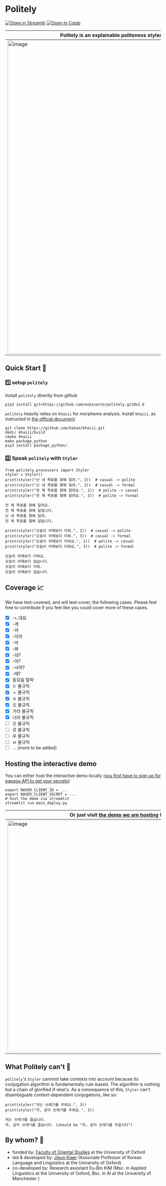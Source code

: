 # Politely

[![Open in Streamlit](https://static.streamlit.io/badges/streamlit_badge_black_white.svg)](https://eubinecto-politely.herokuapp.com)
[![Open In Colab](https://colab.research.google.com/assets/colab-badge.svg)](https://colab.research.google.com/drive/1W79NzS7xU4VS2HxAKjDB_QwsZp6e2jKu?usp=sharing)


Politely is an explainable politeness styler for the Korean language (work in progress) | 
--- | 
<img width="1010" alt="image" src="https://user-images.githubusercontent.com/56193069/168471756-084409db-5d72-48b7-820f-05e1de6b1f5a.png"> | 


## Quick Start 🚀
### 1️⃣ setup `politely`

Install `politely` directly from github
```
pip3 install git+https://github.com/eubinecto/politely.git@v2.6
```
`politely` heavily relies on `khaiii` for morpheme analysis. Install `khaiii`, as instructed in [the official document](https://github.com/kakao/khaiii/wiki/빌드-및-설치)
```
git clone https://github.com/kakao/khaiii.git
mkdir khaiii/build
cmake khaiii
make package_python
pip3 install package_python/.
```

### 2️⃣ Speak `politely` with `Styler`

```python3
from politely.processors import Styler
styler = Styler()
print(styler("난 내 목표를 향해 달려.", 2))  # casual -> polite
print(styler("난 내 목표를 향해 달려.", 3))  # casual -> formal
print(styler("전 제 목표를 향해 달려요.", 1))  # polite -> casual
print(styler("전 제 목표를 향해 달려요.", 3))  # polite -> formal
```
```
전 제 목표를 향해 달려요.
전 제 목표를 향해 달립니다.
난 내 목표를 향해 달려.
전 제 목표를 향해 달립니다.
```
```python3
print(styler("오늘이 어제보다 더워.", 2))  # casual -> polite
print(styler("오늘이 어제보다 더워.", 3))  # casual -> formal
print(styler("오늘이 어제보다 더워요.", 1))  # polite -> casual 
print(styler("오늘이 어제보다 더워요.", 3))  # polite -> formal
```
```
오늘이 어제보다 더워요.
오늘이 어제보다 덥습니다.
오늘이 어제보다 더워.
오늘이 어제보다 덥습니다.
```

## Coverage 📈

We have test-covered, and will test-cover, the following cases. Please feel free to contribute if you feel like you could cover more of these cases.

 - [X] -ㄴ대요
 - [X] -게
 - [X] -어
 - [X] -이야
 - [X] -마
 - [X] -봐
 - [X] -대?
 - [X] -어?
 - [X] -시어?
 - [X] -때?
 - [X] 동모음 탈락
 - [X] ㄷ 불규칙
 - [X] ㅅ 불규칙
 - [X] ㅎ 불규칙
 - [X] 오 불규칙
 - [X] 가라 불규칙
 - [X] 너라 불규칙
 - [ ] 으 불규칙
 - [ ] 르 불규칙
 - [ ] 우 불규칙
 - [ ] ㅂ 불규칙
 - [ ] ... (more to be added)
## Hosting the interactive demo 

You can either host the interactive demo locally ([you first have to sign up for papago API to get your secrets](https://developers.naver.com/docs/papago/README.md))
```shell
export NAVER_CLIENT_ID = ...
export NAVER_CLIENT_SECRET = ...
# host the demo via streamlit
streamlit run main_deploy.py
```

Or just visit [the demo we are hosting](https://eubinecto-politely.herokuapp.com) for you | 
--- |
<img width="749" alt="image" src="https://user-images.githubusercontent.com/56193069/168508652-687acb98-0bf6-4834-b56c-74d236bee031.png"> | 


## What Politely can't 🙅

`politely`'s `Styler` cannnot take contexts into account because its conjugation algorithm is fundamentally rule-based. The algorithm is nothing but a chain of glorified if-else's. As a consequence of this, `Styler` can't disambiguate context-dependent conjugations, like so:  

```python3
print(styler("저는 쓰레기를 주워요.", 3))
print(styler("자, 같이 쓰레기를 주워요.", 3))
```
```
저는 쓰레기를 줍습니다.
자, 같이 쓰레기를 줍습니다. (should be "자, 같이 쓰레기를 주웁시다")
```


## By whom? 👏
- funded by: [Faculty of Oriental Studies](https://www.orinst.ox.ac.uk) at the University of Oxford 
- led & developed by: [Jieun Kiaer](https://www.orinst.ox.ac.uk/people/jieun-kiaer) (Associate Professor of Korean Language and Linguistics at the University of Oxford)
- co-developed by: Research assistant Eu-Bin KIM (Msc. in Applied Linguistics at the University of Oxford, Bsc. in AI at the University of Manchester )


